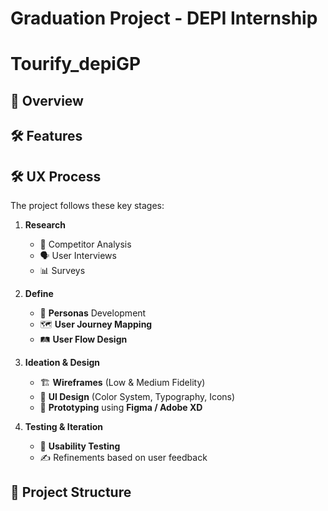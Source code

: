 # Graduation Project - DEPI Internship  
# Tourify_depiGP 

## 📌 Overview    

## 🛠️ Features  
 

## 🛠️ UX Process  
The project follows these key stages:  

1. **Research**  
   - 🎯 Competitor Analysis  
   - 🗣️ User Interviews  
   - 📊 Surveys  

2. **Define**  
   - 📝 **Personas** Development  
   - 🗺️ **User Journey Mapping**  
   - 🛤️ **User Flow Design**  

3. **Ideation & Design**  
   - 🏗️ **Wireframes** (Low & Medium Fidelity)  
   - 🎨 **UI Design** (Color System, Typography, Icons)  
   - 📱 **Prototyping** using **Figma / Adobe XD**  

4. **Testing & Iteration**  
   - 🧪 **Usability Testing**  
   - ✍️ Refinements based on user feedback  

## 📂 Project Structure  
